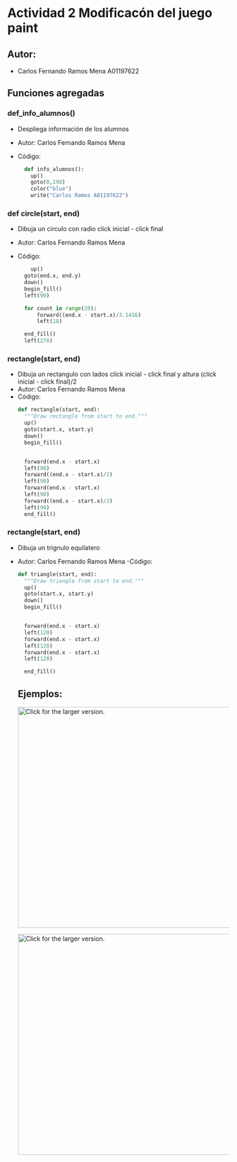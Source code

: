 # Actividad 2 Modificacón del juego paint
## Autor:
- Carlos Fernando Ramos Mena A01197622

## Funciones agregadas
### def_info_alumnos()
- Despliega información de los alumnos
- Autor: Carlos Fernando Ramos Mena
- Código:
  
  ```python
    def info_alumnos():
      up()
      goto(0,190)
      color("blue")
      write("Carlos Ramos A01197622")
    ```
### def circle(start, end)
- Dibuja un circulo con radio click inicial - click final
- Autor: Carlos Fernando Ramos Mena
- Código:
  
  ```python
      up()
    goto(end.x, end.y)
    down()
    begin_fill()
    left(90)

    for count in range(20):
        forward((end.x - start.x)/3.1416)
        left(18)

    end_fill()
    left(270)
    ```
### rectangle(start, end)
- Dibuja un rectangulo con lados click inicial - click final y altura (click inicial - click final)/2
- Autor: Carlos Fernando Ramos Mena
- Código:
  ```python
  def rectangle(start, end):
    """Draw rectangle from start to end."""
    up()
    goto(start.x, start.y)
    down()
    begin_fill()


    forward(end.x - start.x)
    left(90)
    forward((end.x - start.x)/2)
    left(90)
    forward(end.x - start.x)
    left(90)
    forward((end.x - start.x)/2)
    left(90)
    end_fill()
    ```
### rectangle(start, end)
- Dibuja un trignulo equilatero
- Autor: Carlos Fernando Ramos Mena
-Código:
  ```python
  def triangle(start, end):
    """Draw triangle from start to end."""
    up()
    goto(start.x, start.y)
    down()
    begin_fill()


    forward(end.x - start.x)
    left(120)
    forward(end.x - start.x)
    left(120)
    forward(end.x - start.x)
    left(120)

    end_fill()
    ```
    ## Ejemplos:
   <a href="https://drive.google.com/uc?export=view&id=1AOWGJ2ZHkgyffqDzxjbQAgSMzIkndRe3"><img src="https://drive.google.com/uc?export=view&id=1AOWGJ2ZHkgyffqDzxjbQAgSMzIkndRe3" style="width: 500px; max-width: 100%; height: auto" title="Click for the larger version." /></a>

   <a href="https://drive.google.com/uc?export=view&id=12aCG9Qnr_oEKZTO7r7anvsW71llHk2Iq"><img src="https://drive.google.com/uc?export=view&id=12aCG9Qnr_oEKZTO7r7anvsW71llHk2Iq" style="width: 500px; max-width: 100%; height: auto" title="Click for the larger version." /></a>

